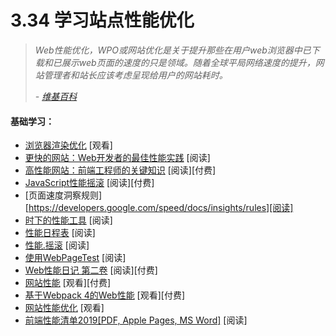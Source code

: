 <!-- 3.34 - Learn Site Performance Optimization -->
# 3.34 学习站点性能优化
<!-- Web performance optimization, WPO, or website optimization is the field of knowledge about increasing the speed in which web pages are downloaded and displayed on the user's web browser. With the average internet speed increasing globally, it is fitting for website administrators and webmasters to consider the time it takes for websites to render for the visitor.

— Wikipedia -->

> *Web性能优化，WPO或网站优化是关于提升那些在用户web浏览器中已下载和已展示web页面的速度的只是领域。随着全球平局网络速度的提升，网站管理者和站长应该考虑呈现给用户的网站耗时。*
>
> *- [维基百科](https://en.wikipedia.org/wiki/Web_performance_optimization)*

<!-- General Learning: -->
#### 基础学习：
<!-- Browser Rendering Optimization [watch]
Even Faster Web Sites: Performance Best Practices for Web Developers [read][$]
High Performance Web Sites: Essential Knowledge for Front-End Engineers [read][$]
JavaScript Performance Rocks [read][$]
PageSpeed Insights Rules [read]
perf-tooling.today [read]
Performance Calendar [read]
perf.rocks [read]
Using WebPageTest [read][$]
Web Performance Daybook Volume 2 [read][$]
Website Performance [watch][$]
Web Performance with Webpack 4 [watch][$]
Website Performance Optimization [watch]
Front-End Performance Checklist 2019 [PDF, Apple Pages, MS Word] [read] -->

- [浏览器渲染优化](https://www.udacity.com/course/browser-rendering-optimization--ud860) [观看]
- [更快的网站：Web开发者的最佳性能实践](https://www.amazon.com/Even-Faster-Web-Sites-Performance/dp/0596522304?&_encoding=UTF8&tag=frontend-handbook-20&linkCode=ur2&linkId=4fe6a82bbf727209ba337ecaa0e516bc&camp=1789&creative=9325) [阅读]
- [高性能网站：前端工程师的关键知识](https://www.amazon.com/High-Performance-Web-Sites-Essential/dp/0596529309/?&_encoding=UTF8&tag=frontend-handbook-20&linkCode=ur2&linkId=e93ab3ea06b7e3e93ee0d868249d0e3f&camp=1789&creative=9325) [阅读][付费]
- [JavaScript性能摇滚](http://javascriptrocks.com/) [阅读][付费]
- [页面速度洞察规则][https://developers.google.com/speed/docs/insights/rules][阅读]
- [时下的性能工具](http://www.perf-tooling.today/) [阅读]
- [性能日程表](http://calendar.perfplanet.com/) [阅读]
- [性能.摇滚](http://perf.rocks/) [阅读]
- [使用WebPageTest](https://www.amazon.com/Using-WebPageTest-Rick-Viscomi/dp/1491902590/ref=sr_1_1?&_encoding=UTF8&tag=frontend-handbook-20&linkCode=ur2&linkId=91a76d5d4b4f47cf4e0d1392cc9cea30&camp=1789&creative=9325) [阅读]
- [Web性能日记 第二卷](https://www.amazon.com/Web-Performance-Daybook-Techniques-Optimizing/dp/1449332919/?&_encoding=UTF8&tag=frontend-handbook-20&linkCode=ur2&linkId=59e32c394c2377bb17af1d801b924d1d&camp=1789&creative=9325) [阅读][付费]
- [网站性能](https://frontendmasters.com/courses/web-performance/) [观看][付费]
- [基于Webpack 4的Web性能](https://frontendmasters.com/courses/performance-webpack/) [观看][付费]
- [网站性能优化](https://www.udacity.com/course/website-performance-optimization--ud884) [观看]
- [前端性能清单2019[PDF, Apple Pages, MS Word]](https://www.smashingmagazine.com/2019/01/front-end-performance-checklist-2019-pdf-pages/) [阅读]